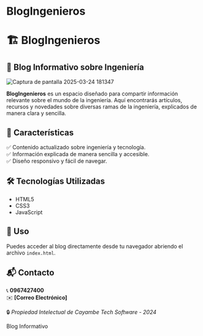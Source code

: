 # BlogIngenieros
# 🏗️ BlogIngenieros  

## 📖 Blog Informativo sobre Ingeniería  
![Captura de pantalla 2025-03-24 181347](https://github.com/user-attachments/assets/6cf162e8-ffc6-49be-8dcb-3dc89518882c)

**BlogIngenieros** es un espacio diseñado para compartir información relevante sobre el mundo de la ingeniería. Aquí encontrarás artículos, recursos y novedades sobre diversas ramas de la ingeniería, explicados de manera clara y sencilla.  

## 🚀 Características  
✅ Contenido actualizado sobre ingeniería y tecnología.  
✅ Información explicada de manera sencilla y accesible.  
✅ Diseño responsivo y fácil de navegar.  

## 🛠️ Tecnologías Utilizadas  
- HTML5  
- CSS3  
- JavaScript  

## 📌 Uso  
Puedes acceder al blog directamente desde tu navegador abriendo el archivo `index.html`.  

## 📬 Contacto  
📞 **0967427400**  
✉️ **[Correo Electrónico]**  

🔒 *Propiedad Intelectual de Cayambe Tech Software - 2024*  

 Blog Informativo
